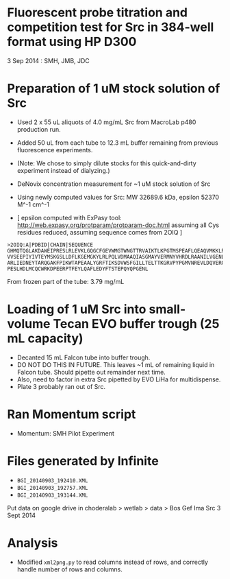 # Fluorescent probe titration and competition test for Src in 384-well format using HP D300

3 Sep 2014 : SMH, JMB, JDC

# Preparation of 1 uM stock solution of Src

* Used 2 x 55 uL aliquots of 4.0 mg/mL Src from MacroLab p480 production run.
* Added 50 uL from each tube to 12.3 mL buffer remaining from previous fluorescence experiments.
* (Note: We chose to simply dilute stocks for this quick-and-dirty experiment instead of dialyzing.)

* DeNovix concentration measurement for ~1 uM stock solution of Src
* Using newly computed values for Src: MW 32689.6 kDa, epsilon 52370 M^-1 cm^-1
* [ epsilon computed with ExPasy tool: http://web.expasy.org/protparam/protparam-doc.html assuming all Cys residues reduced, assuming sequence comes from 2OIQ ]
```
>2OIQ:A|PDBID|CHAIN|SEQUENCE
GHMQTQGLAKDAWEIPRESLRLEVKLGQGCFGEVWMGTWNGTTRVAIKTLKPGTMSPEAFLQEAQVMKKLRHEKLVQLYA
VVSEEPIYIVTEYMSKGSLLDFLKGEMGKYLRLPQLVDMAAQIASGMAYVERMNYVHRDLRAANILVGENLVCKVADFGL
ARLIEDNEYTARQGAKFPIKWTAPEAALYGRFTIKSDVWSFGILLTELTTKGRVPYPGMVNREVLDQVERGYRMPCPPEC
PESLHDLMCQCWRKDPEERPTFEYLQAFLEDYFTSTEPQYQPGENL
```
From frozen part of the tube: 3.79 mg/mL

# Loading of 1 uM Src into small-volume Tecan EVO buffer trough (25 mL capacity)
* Decanted 15 mL Falcon tube into buffer trough.
* DO NOT DO THIS IN FUTURE.  This leaves ~1 mL of remaining liquid in Falcon tube.  Should pipette out remainder next time.
* Also, need to factor in extra Src pipetted by EVO LiHa for multidispense.
* Plate 3 probably ran out of Src.

# Ran Momentum script
* Momentum: SMH Pilot Experiment

# Files generated by Infinite
* `BGI_20140903_192410.XML`
* `BGI_20140903_192757.XML`
* `BGI_20140903_193144.XML`

Put data on google drive in choderalab > wetlab > data > Bos Gef Ima Src 3 Sept 2014

# Analysis

* Modified `xml2png.py` to read columns instead of rows, and correctly handle number of rows and columns.